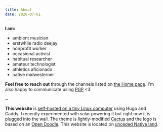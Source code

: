 ```yaml
---
title: About
date: 2020-07-01
---
```


**I am:**
- ambient musician
- erstwhile radio deejay
- nonprofit worker
- occasional activist
- habitual researcher
- amateur technologist
- athletics aficionado
- native midwesterner

**Feel free to reach out** through the channels listed on [the Home page](https://natehn.com/). I'm also happy to communicate using [PGP](https://keys.openpgp.org/search?q=1CCD9DD029555CB3615575C8439499311AF44262) <3

~

**This website** is [self-hosted on a tiny Linux computer](https://natehn.com/posts/this-website/) using Hugo and Caddy. I recently experimented with solar powering it but right now it is plugged into the wall. The theme is lightly-modified [Cactus](https://github.com/monkeyWzr/hugo-theme-cactus) and the logo is based on an [Open Doodle](https://www.opendoodles.com/). This website is located on [unceded Native land](https://natehn.com/posts/land-acknowledgment/).
